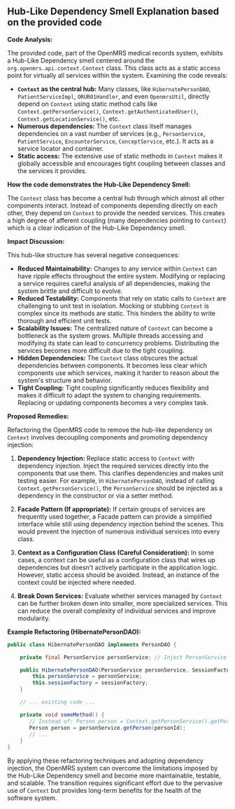 ## Hub-Like Dependency Smell Explanation based on the provided code

**Code Analysis:**

The provided code, part of the OpenMRS medical records system, exhibits a Hub-Like Dependency smell centered around the `org.openmrs.api.context.Context` class. This class acts as a static access point for virtually all services within the system. Examining the code reveals:

-   **`Context` as the central hub:** Many classes, like `HibernatePersonDAO`, `PatientServiceImpl`, `ORUR01Handler`, and even `OpenmrsUtil`, directly depend on `Context` using static method calls like `Context.getPersonService()`, `Context.getAuthenticatedUser()`, `Context.getLocationService()`, etc.
-   **Numerous dependencies:** The `Context` class itself manages dependencies on a vast number of services (e.g., `PersonService`, `PatientService`, `EncounterService`, `ConceptService`, etc.). It acts as a service locator and container.
-   **Static access:** The extensive use of static methods in `Context` makes it globally accessible and encourages tight coupling between classes and the services it provides.

**How the code demonstrates the Hub-Like Dependency Smell:**

The `Context` class has become a central hub through which almost all other components interact. Instead of components depending directly on each other, they depend on `Context` to provide the needed services. This creates a high degree of afferent coupling (many dependencies pointing to `Context`) which is a clear indication of the Hub-Like Dependency smell.

**Impact Discussion:**

This hub-like structure has several negative consequences:

-   **Reduced Maintainability:** Changes to any service within `Context` can have ripple effects throughout the entire system. Modifying or replacing a service requires careful analysis of all dependencies, making the system brittle and difficult to evolve.
-   **Reduced Testability:** Components that rely on static calls to `Context` are challenging to unit test in isolation. Mocking or stubbing `Context` is complex since its methods are static. This hinders the ability to write thorough and efficient unit tests.
-   **Scalability Issues:** The centralized nature of `Context` can become a bottleneck as the system grows. Multiple threads accessing and modifying its state can lead to concurrency problems. Distributing the services becomes more difficult due to the tight coupling.
-   **Hidden Dependencies:** The `Context` class obscures the actual dependencies between components. It becomes less clear which components use which services, making it harder to reason about the system's structure and behavior.
-   **Tight Coupling:** Tight coupling significantly reduces flexibility and makes it difficult to adapt the system to changing requirements. Replacing or updating components becomes a very complex task.

**Proposed Remedies:**

Refactoring the OpenMRS code to remove the hub-like dependency on `Context` involves decoupling components and promoting dependency injection:

1. **Dependency Injection:** Replace static access to `Context` with dependency injection. Inject the required services directly into the components that use them. This clarifies dependencies and makes unit testing easier. For example, in `HibernatePersonDAO`, instead of calling `Context.getPersonService()`, the `PersonService` should be injected as a dependency in the constructor or via a setter method.

2. **Facade Pattern (If appropriate):** If certain groups of services are frequently used together, a Facade pattern can provide a simplified interface while still using dependency injection behind the scenes. This would prevent the injection of numerous individual services into every class.

3. **Context as a Configuration Class (Careful Consideration):** In some cases, a context can be useful as a configuration class that wires up dependencies but doesn't actively participate in the application logic. However, static access should be avoided. Instead, an instance of the context could be injected where needed.

4. **Break Down Services:** Evaluate whether services managed by `Context` can be further broken down into smaller, more specialized services. This can reduce the overall complexity of individual services and improve modularity.

**Example Refactoring (HibernatePersonDAO):**

```java
public class HibernatePersonDAO implements PersonDAO {

    private final PersonService personService; // Inject PersonService

    public HibernatePersonDAO(PersonService personService, SessionFactory sessionFactory) {
        this.personService = personService;
        this.sessionFactory = sessionFactory;
    }

    // ... existing code ...

    private void someMethod() {
       // Instead of: Person person = Context.getPersonService().getPerson(personId);
       Person person = personService.getPerson(personId);
       // ...
    }
}
```

By applying these refactoring techniques and adopting dependency injection, the OpenMRS system can overcome the limitations imposed by the Hub-Like Dependency smell and become more maintainable, testable, and scalable. The transition requires significant effort due to the pervasive use of `Context` but provides long-term benefits for the health of the software system.
